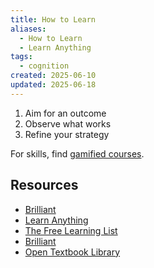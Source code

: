 ```yaml
---
title: How to Learn
aliases:
  - How to Learn
  - Learn Anything
tags:
  - cognition
created: 2025-06-10
updated: 2025-06-18
---
```


1. Aim for an outcome
2. Observe what works
3. Refine your strategy

For skills, find [gamified courses](notes/gamified-learning.md).

## Resources

- [Brilliant](https://brilliant.org/)
- [Learn Anything](https://learn-anything.xyz/)
- [The Free Learning List](https://freelearninglist.org/)
- [Brilliant](https://brilliant.org/)
- [Open Textbook Library](https://open.umn.edu/opentextbooks)